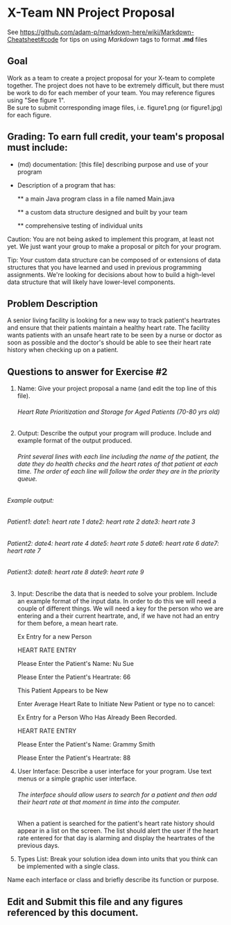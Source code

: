 # X-Team NN Project Proposal

See https://github.com/adam-p/markdown-here/wiki/Markdown-Cheatsheet#code for tips on using *Markdown* tags to format __.md__ files

## Goal

Work as a team to create a project proposal for your X-team to complete together.
The project does not have to be extremely difficult,
but there must be work to do for each member of your team.
You may reference figures using "See figure 1".  
Be sure to submit corresponding image files, i.e. figure1.png (or figure1.jpg) for each figure.

## Grading: To earn full credit, your team's proposal must include:

* (md) documentation: [this file] describing purpose and use of your program

* Description of a program that has:

  ** a main Java program class in a file named Main.java
  
  ** a custom data structure designed and built by your team
  
  ** comprehensive testing of individual units
  
 Caution: You are not being asked to implement this program, at least not yet. 
 We just want your group to make a proposal or pitch for your program.
 
 Tip: Your custom data structure can be composed of or extensions of data structures that you have learned and used in previous programming assignments.  We're looking for decisions about how to build a high-level data structure that will likely have lower-level components.

## Problem Description
A senior living facility is looking for a new way to track patient's heartrates and ensure that their patients maintain a healthy heart rate. The facility wants patients with an unsafe heart rate to be seen by a nurse or doctor as soon as possible and the doctor's should be able to see their heart rate history when checking up on a patient. 

## Questions to answer for Exercise #2

1. Name: Give your project proposal a name (and edit the top line of this file).

   ###### Heart Rate Prioritization and Storage for Aged Patients (70-80 yrs old)


2. Output: Describe the output your program will produce.  Include and example format of the output produced.
    ###### Print several lines with each line including the name of the patient, the date they do health checks and the heart rates of that patient at each time. The order of each line will follow the order they are in the priority queue.

###### Example output:
###### Patient1:   date1: heart rate 1  date2: heart rate 2  date3: heart rate 3
###### Patient2:   date4: heart rate 4  date5: heart rate 5  date6: heart rate 6  date7: heart rate 7
###### Patient3:   date8: heart rate 8  date9: heart rate 9  


3. Input: Describe the data that is needed to solve your problem. Include an example format of the input data.
      In order to do this we will need a couple of different things.  We will need a key for the person who we are entering and a their current heartrate, and, if we have not had an entry for them before, a mean heart rate.
      
      Ex Entry for a new Person
      
      HEART RATE ENTRY
      
      Please Enter the Patient's Name: Nu Sue
      
      Please Enter the Patient's Heartrate: 66
      
      This Patient Appears to be New
      
      Enter Average Heart Rate to Initiate New Patient or type no to cancel:
      
      Ex Entry for a Person Who Has Already Been Recorded.
      
      HEART RATE ENTRY
      
      Please Enter the Patient's Name: Grammy Smith
      
      Please Enter the Patient's Heartrate: 88


4. User Interface: Describe a user interface for your program.  Use text menus or a simple graphic user interface.

   ###### The interface should allow users to search for a patient and then add their heart rate at that moment in time into the computer.
   When a patient is searched for the patient's heart rate history should appear in a list on the screen. The list should alert the
   user if the heart rate entered for that day is alarming and display the heartrates of the previous days.


5. Types List: Break your solution idea down into units that you think can be implemented with a single class.



Name each interface or class and briefly describe its function or purpose.


## Edit and Submit this file and any figures referenced by this document.

